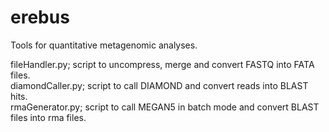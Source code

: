 # erebus
Tools for quantitative metagenomic analyses.  
    
fileHandler.py; script to uncompress, merge and convert FASTQ into FATA files.  
diamondCaller.py; script to call DIAMOND and convert reads into BLAST hits.  
rmaGenerator.py; script to call MEGAN5 in batch mode and convert BLAST files into rma files.  
